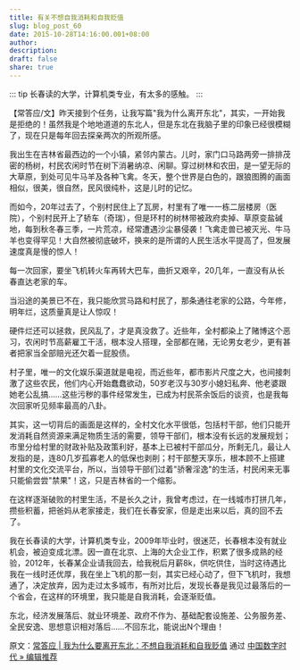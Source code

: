 ```yaml
---
title: 有关不想自我消耗和自我贬值
slug: blog_post_60
date: 2015-10-28T14:16:00.001+08:00
author: 
description: 
draft: false
share: true
---
```


::: tip
长春读的大学，计算机类专业，有太多的感触。
:::

<!-- more -->

【常答应/文】昨天接到个任务，让我写篇"我为什么离开东北"，其实，一开始我是拒绝的！虽然我是个地地道道的东北人，但是东北在我脑子里的印象已经很模糊了，现在只是每年回去探亲两次的所观所感。

我出生在吉林省最西边的一个小镇，紧邻内蒙古。儿时，家门口马路两旁一排排茂密的杨树，村民农闲时节在树下消暑纳凉、闲聊。穿过树林和农田，是一望无际的大草原，到处可见牛马羊及各种飞禽。冬天，整个世界是白色的，跟狼图腾的画面相似，很美，很自然，民风很纯朴，这是儿时的记忆。

而如今，20年过去了，个别村民住上了瓦房，村里有了唯一一栋二层楼房（医院），个别村民开上了轿车（奇瑞），但是环村的树林带被政府卖掉、草原变盐碱地，每到秋冬春三季，一片荒凉，经常遭遇沙尘暴侵袭！飞禽走兽已被灭光、牛马羊也变得罕见！大自然被彻底破坏，换来的是所谓的人民生活水平提高了，但发展速度真是慢的惊人！

每一次回家，要坐飞机转火车再转大巴车，曲折又艰辛，20几年，一直没有从长春直达老家的车。

当沿途的美景已不在，我只能欣赏马路和村民了，那条通往老家的公路，今年修，明年烂，这质量真是让人惊叹！

硬件烂还可以拯救，民风乱了，才是真没救了。近些年，全村都染上了赌博这个恶习，农闲时节高薪雇工干活，根本没人搭理，全部都在赌，无论男女老少，更有甚者把家当全部赔光还欠着一屁股债。

村子里，唯一的文化娱乐渠道就是电视，而近些年，都市影片尺度之大，也间接刺激了这些农民，他们内心开始蠢蠢欲动，50岁老汉与30岁小媳妇私奔、他老婆跟她老公乱搞……这些污秽的事件经常发生，已成为村民茶余饭后的谈资，也是我每次回家听见频率最高的八卦。

其实，这一切背后的画面是这样的，全村文化水平很低，包括村干部，他们只能开发消耗自然资源来满足物质生活的需要，领导干部们，根本没有长远的发展规划；市里分给村里的财政补贴及政策利好，基本上已被村干部瓜分，所剩无几，最让人发指的是，连80几岁孤寡老人的低保也剥削；村干部整天享乐，根本顾不上搭建村里的文化交流平台，所以，当领导干部们过着"骄奢淫逸"的生活，村民闲来无事只能偷尝尝"禁果"！这，只是吉林省的一个缩影。

在这样逐渐破败的村里生活，不是长久之计，我曾考虑过，在一线城市打拼几年，攒些积蓄，把爸妈从老家接走，我们在长春安家，但是走出来以后，真的回不去了。

我在长春读的大学，计算机类专业，2009年毕业时，很迷茫，长春根本没有就业机会，被迫变成北漂。因一直在北京、上海的大企业工作，积累了很多成熟的经验，2012年，长春某企业请我回去，给我税后月薪8k，供吃供住，当时这待遇比我在一线时还优厚，我在坐上飞机的那一刻，其实已经心动了，但下飞机时，我想通了，决定放弃，因为走过太多城市，有所对比后，发现长春是我见过最落后的一个省会，在这样的环境里，我只能是自我消耗，会逐渐贬值。

东北，经济发展落后、就业环境差、政府不作为、基础配套设施差、公务服务差、全民安逸、思想意识相对落后……不回东北，能说出N个理由！

原文：[常答应 | 我为什么要离开东北：不想自我消耗和自我贬值](http://feedproxy.google.com/~r/chinagfwblog/~3/YLMb3g0o1Pk/) 通过 [中国数字时代 » 编辑推荐](http://pipes.yahoo.com/pipes/pipe.info?_id=4ebbe79f06d4342d785a0cab9913dc0c)
